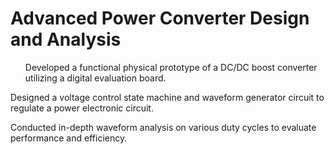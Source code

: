 # Advanced Power Converter Design and Analysis
<ul>Developed a functional physical prototype of a DC/DC boost converter utilizing a digital evaluation board.</ul>
<ul></ul>Designed a voltage control state machine and waveform generator circuit to regulate a power electronic circuit.</ul>
<ul></ul>Conducted in-depth waveform analysis on various duty cycles to evaluate performance and efficiency.</ul>
